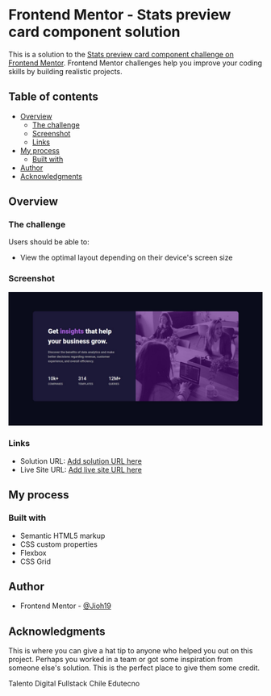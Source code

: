 # Frontend Mentor - Stats preview card component solution

This is a solution to the [Stats preview card component challenge on Frontend Mentor](https://www.frontendmentor.io/challenges/stats-preview-card-component-8JqbgoU62). Frontend Mentor challenges help you improve your coding skills by building realistic projects. 

## Table of contents

- [Overview](#overview)
  - [The challenge](#the-challenge)
  - [Screenshot](#screenshot)
  - [Links](#links)
- [My process](#my-process)
  - [Built with](#built-with)
- [Author](#author)
- [Acknowledgments](#acknowledgments)



## Overview

### The challenge

Users should be able to:

- View the optimal layout depending on their device's screen size

### Screenshot

![](./screenshot.jpg)


### Links

- Solution URL: [Add solution URL here](https://github.com/Jioh19/stats-preview-card-component-main)
- Live Site URL: [Add live site URL here](https://github.com/Jioh19/stats-preview-card-component-main/deployments/github-pages)

## My process

### Built with

- Semantic HTML5 markup
- CSS custom properties
- Flexbox
- CSS Grid

## Author

- Frontend Mentor - [@Jioh19](https://www.frontendmentor.io/profile/jioh19)


## Acknowledgments

This is where you can give a hat tip to anyone who helped you out on this project. Perhaps you worked in a team or got some inspiration from someone else's solution. This is the perfect place to give them some credit.

Talento Digital Fullstack Chile Edutecno

